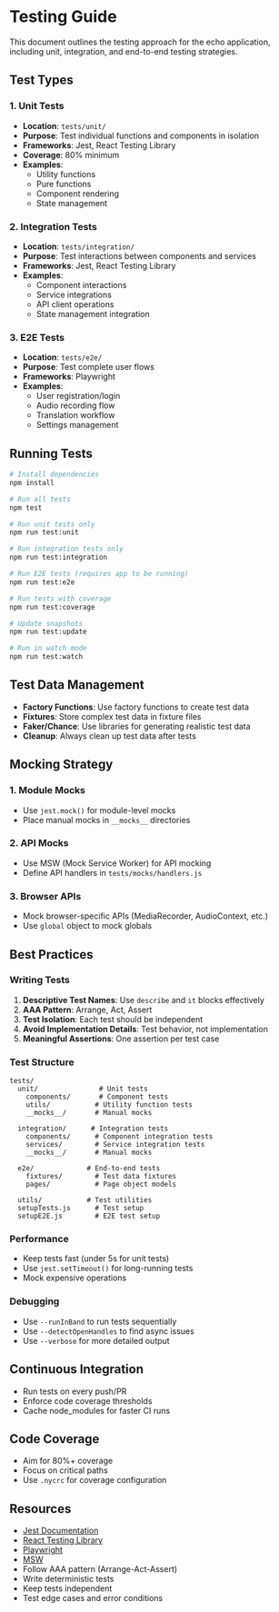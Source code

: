 # Testing Guide

This document outlines the testing approach for the echo application, including unit, integration, and end-to-end testing strategies.

## Test Types

### 1. Unit Tests
- **Location**: `tests/unit/`
- **Purpose**: Test individual functions and components in isolation
- **Frameworks**: Jest, React Testing Library
- **Coverage**: 80% minimum
- **Examples**:
  - Utility functions
  - Pure functions
  - Component rendering
  - State management

### 2. Integration Tests
- **Location**: `tests/integration/`
- **Purpose**: Test interactions between components and services
- **Frameworks**: Jest, React Testing Library
- **Examples**:
  - Component interactions
  - Service integrations
  - API client operations
  - State management integration

### 3. E2E Tests
- **Location**: `tests/e2e/`
- **Purpose**: Test complete user flows
- **Frameworks**: Playwright
- **Examples**:
  - User registration/login
  - Audio recording flow
  - Translation workflow
  - Settings management

## Running Tests

```bash
# Install dependencies
npm install

# Run all tests
npm test

# Run unit tests only
npm run test:unit

# Run integration tests only
npm run test:integration

# Run E2E tests (requires app to be running)
npm run test:e2e

# Run tests with coverage
npm run test:coverage

# Update snapshots
npm run test:update

# Run in watch mode
npm run test:watch
```

## Test Data Management
- **Factory Functions**: Use factory functions to create test data
- **Fixtures**: Store complex test data in fixture files
- **Faker/Chance**: Use libraries for generating realistic test data
- **Cleanup**: Always clean up test data after tests

## Mocking Strategy

### 1. Module Mocks
- Use `jest.mock()` for module-level mocks
- Place manual mocks in `__mocks__` directories

### 2. API Mocks
- Use MSW (Mock Service Worker) for API mocking
- Define API handlers in `tests/mocks/handlers.js`

### 3. Browser APIs
- Mock browser-specific APIs (MediaRecorder, AudioContext, etc.)
- Use `global` object to mock globals

## Best Practices

### Writing Tests
1. **Descriptive Test Names**: Use `describe` and `it` blocks effectively
2. **AAA Pattern**: Arrange, Act, Assert
3. **Test Isolation**: Each test should be independent
4. **Avoid Implementation Details**: Test behavior, not implementation
5. **Meaningful Assertions**: One assertion per test case

### Test Structure
```
tests/
  unit/               # Unit tests
    components/       # Component tests
    utils/           # Utility function tests
    __mocks__/       # Manual mocks
    
  integration/      # Integration tests
    components/      # Component integration tests
    services/        # Service integration tests
    __mocks__/       # Manual mocks
    
  e2e/             # End-to-end tests
    fixtures/        # Test data fixtures
    pages/           # Page object models
    
  utils/           # Test utilities
  setupTests.js      # Test setup
  setupE2E.js        # E2E test setup
```

### Performance
- Keep tests fast (under 5s for unit tests)
- Use `jest.setTimeout()` for long-running tests
- Mock expensive operations

### Debugging
- Use `--runInBand` to run tests sequentially
- Use `--detectOpenHandles` to find async issues
- Use `--verbose` for more detailed output

## Continuous Integration
- Run tests on every push/PR
- Enforce code coverage thresholds
- Cache node_modules for faster CI runs

## Code Coverage
- Aim for 80%+ coverage
- Focus on critical paths
- Use `.nycrc` for coverage configuration

## Resources
- [Jest Documentation](https://jestjs.io/)
- [React Testing Library](https://testing-library.com/docs/react-testing-library/intro/)
- [Playwright](https://playwright.dev/)
- [MSW](https://mswjs.io/)
- Follow AAA pattern (Arrange-Act-Assert)
- Write deterministic tests
- Keep tests independent
- Test edge cases and error conditions
